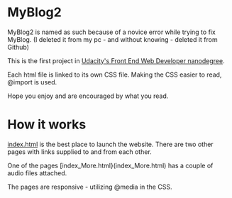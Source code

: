 # MyBlog2

MyBlog2 is named as such because of a novice error while trying to
fix MyBlog.  (I deleted it from my pc - and without knowing - deleted it from Github)

This is the first project in [Udacity's Front End Web Developer nanodegree](https://www.udacity.com/course/front-end-web-developer-nanodegree--nd0011).

Each html file is linked to its own CSS file. Making the CSS easier to read, @import is used.

Hope you enjoy and are encouraged by what you read.

# How it works

[index.html](index.html) is the best place to launch the website.  There are two other pages with links supplied to and from each other.

One of the pages [index_More.html}(index_More.html) has a couple of audio files attached.

The pages are responsive - utilizing @media in the CSS.
